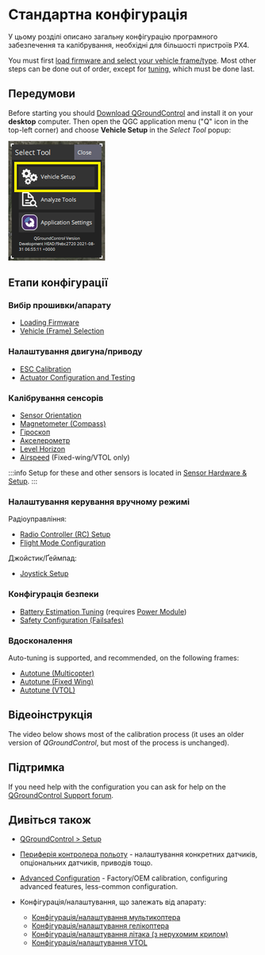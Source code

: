# Стандартна конфігурація

У цьому розділі описано загальну конфігурацію програмного забезпечення та калібрування, необхідні для більшості пристроїв PX4.

You must first [load firmware and select your vehicle frame/type](#firmware-vehicle-selection).
Most other steps can be done out of order, except for [tuning](#tuning), which must be done last.

## Передумови

Before starting you should [Download QGroundControl](http://qgroundcontrol.com/downloads/) and install it on your **desktop** computer.
Then open the QGC application menu ("Q" icon in the top-left corner) and choose **Vehicle Setup** in the _Select Tool_ popup:

![QGC Main Menu Popup: highlighting Vehicle Setup](../../assets/qgc/setup/menu_setup.png)

## Етапи конфігурації

### Вибір прошивки/апарату

- [Loading Firmware](../config/firmware.md)
- [Vehicle (Frame) Selection](../config/airframe.md)

### Налаштування двигуна/приводу

- [ESC Calibration](../advanced_config/esc_calibration.md)
- [Actuator Configuration and Testing](../config/actuators.md)

### Калібрування сенсорів

- [Sensor Orientation](../config/flight_controller_orientation.md)
- [Magnetometer (Compass)](../config/compass.md)
- [Гіроскоп](../config/gyroscope.md)
- [Акселерометр](../config/accelerometer.md)
- [Level Horizon](../config/level_horizon_calibration.md)
- [Airspeed](../config/airspeed.md) (Fixed-wing/VTOL only)

:::info
Setup for these and other sensors is located in [Sensor Hardware & Setup](../sensor/index.md).
:::

### Налаштування керування вручному режимі

Радіоуправління:

- [Radio Controller (RC) Setup](../config/radio.md)
- [Flight Mode Configuration](../config/flight_mode.md)

Джойстик/Ґеймпад:

- [Joystick Setup](../config/joystick.md)

### Конфігурація безпеки

- [Battery Estimation Tuning](../config/battery.md) (requires [Power Module](../power_module/index.md))
- [Safety Configuration (Failsafes)](../config/safety.md)

### Вдосконалення

Auto-tuning is supported, and recommended, on the following frames:

- [Autotune (Multicopter)](../config/autotune_mc.md)
- [Autotune (Fixed Wing)](../config/autotune_fw.md)
- [Autotune (VTOL)](../config/autotune_vtol.md)

## Відеоінструкція

The video below shows most of the calibration process (it uses an older version of _QGroundControl_, but most of the process is unchanged).

<lite-youtube videoid="91VGmdSlbo4" title="PX4 Autopilot Setup Tutorial Preview"/>

## Підтримка

If you need help with the configuration you can ask for help on the [QGroundControl Support forum](https://discuss.px4.io//c/qgroundcontrol/qgroundcontrol-usage).

## Дивіться також

- [QGroundControl > Setup](https://docs.qgroundcontrol.com/master/en/qgc-user-guide/setup_view/setup_view.html)
- [Периферія контролера польоту](../peripherals/README.md) - налаштування конкретних датчиків, опціональних датчиків, приводів тощо.
- [Advanced Configuration](../advanced_config/index.md) - Factory/OEM calibration, configuring advanced features, less-common configuration.
- Конфігурація/налаштування, що залежать від апарату:

  - [Конфігурація/налаштування мультикоптера](../config_mc/index.md)
  - [Конфігурація/налаштування гелікоптера](../config_heli/index.md)
  - [Конфігурація/налаштування літака (з нерухомим крилом)](../config_fw/index.md)
  - [Конфігурація/налаштування VTOL](../config_vtol/index.md)
